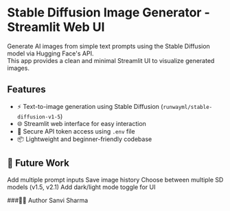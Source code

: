 # Stable Diffusion Image Generator - Streamlit Web UI

Generate AI images from simple text prompts using the Stable Diffusion model via Hugging Face's API.  
This app provides a clean and minimal Streamlit UI to visualize generated images.

## Features
- ⚡️ Text-to-image generation using Stable Diffusion (`runwayml/stable-diffusion-v1-5`)
- 🌐 Streamlit web interface for easy interaction
- 🔐 Secure API token access using `.env` file
- 📦 Lightweight and beginner-friendly codebase


## 🧪 Future Work
Add multiple prompt inputs
Save image history
Choose between multiple SD models (v1.5, v2.1)
Add dark/light mode toggle for UI


###👨‍💻 Author
Sanvi Sharma

